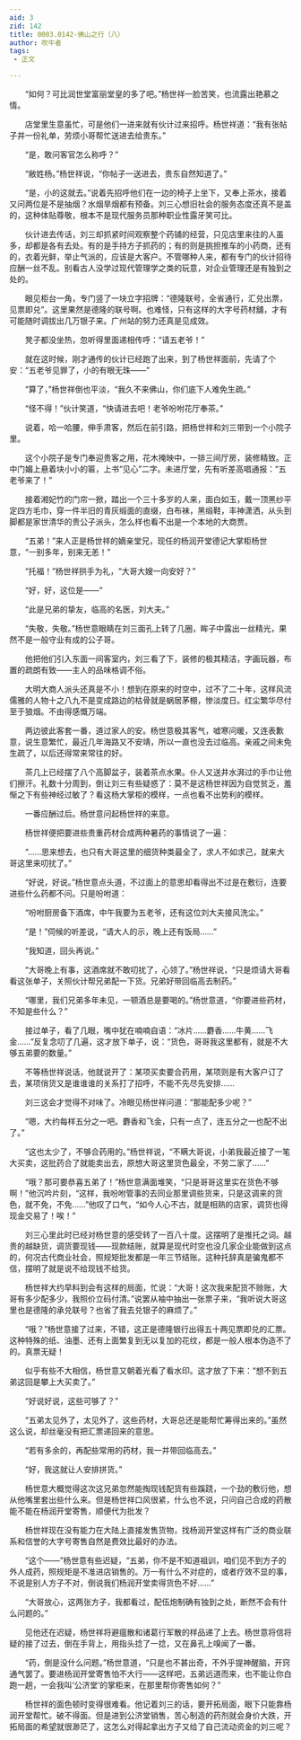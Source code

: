 ```yaml
---
aid: 3
zid: 142
title: 0003.0142-佛山之行（八）
author: 吹牛者
tags: 
 - 正文

---
```




　　“如何？可比润世堂富丽堂皇的多了吧。”杨世祥一脸苦笑，也流露出艳慕之情。

　　店堂里生意虽忙，可是他们一进来就有伙计过来招呼。杨世祥道：“我有张帖子并一份礼单，劳烦小哥帮忙送进去给贵东。”

　　“是，敢问客官怎么称呼？”

　　“敝姓杨。”杨世祥说，“你帖子一送进去，贵东自然知道了。”

　　“是，小的这就去。”说着先招呼他们在一边的椅子上坐下，又奉上茶水，接着又问两位是不是抽烟？水烟旱烟都有预备。刘三心想旧社会的服务态度还真不是盖的，这种体贴尊敬，根本不是现代服务员那种职业性露牙笑可比。

　　伙计进去传话，刘三却抓紧时间观察整个药铺的经营，只见店里来往的人虽多，却都是各有去处。有的是手持方子抓药的；有的则是挑担推车的小药商，还有的，衣着光鲜，举止气派的，应该是大客户。不管哪种人来，都有专门的伙计招待应酬一丝不乱。别看古人没学过现代管理学之类的玩意，对企业管理还是有独到之处的。

　　眼见柜台一角，专门竖了一块立字招牌：“德隆联号，全省通行，汇兑出票，见票即兑”。这里果然是德隆的联号啊。也难怪，只有这样的大字号药材舖，才有可能随时调拔出几万银子来。广州站的努力还真是见成效。

　　凳子都没坐热，忽听得里面递相传呼：“请五老爷！”

　　就在这时候，刚才通传的伙计已经跑了出来，到了杨世祥面前，先请了个安：“五老爷见罪了，小的有眼无珠——”

　　“算了，”杨世祥倒也平淡，“我久不来佛山，你们底下人难免生疏。”

　　“怪不得！”伙计笑道，“快请进去吧！老爷吩咐花厅奉茶。”

　　说着，哈一哈腰，伸手肃客，然后在前引路，把杨世祥和刘三带到一个小院子里。

　　这个小院子是专门奉迎贵客之用，花木掩映中，一排三间厅房，装修精致。正中门媚上悬着块小小的匾，上书“见心”二字。未进厅堂，先有听差高唱通报：“五老爷来了！”

　　接着湘妃竹的门帘一掀，踏出一个三十多岁的人来，面白如玉，戴一顶黑纱平定四方毛巾，穿一件半旧的青灰缎面的直缀，白布袜，黑缎鞋，丰神潇洒，从头到脚都是家世清华的贵公子派头，怎么样也看不出是一个本地的大商贾。

　　“五弟！”来人正是杨世祥的嫡亲堂兄，现任的杨润开堂德记大掌柜杨世意，“一别多年，别来无恙！”

　　“托福！”杨世祥拱手为礼，“大哥大嫂一向安好？”

　　“好，好，这位是——”

　　“此是兄弟的挚友，临高的名医，刘大夫。”

　　“失敬，失敬。”杨世意眼睛在刘三面孔上转了几圈，眸子中露出一丝精光，果然不是一般守业有成的公子哥。

　　他把他们引入东面一间客室内，刘三看了下，装修的极其精洁，字画玩器，布置的疏朗有致——主人的品味格调不俗。

　　大明大商人派头还真是不小！想到在原来的时空中，过不了二十年，这样风流儒雅的人物十之八九不是变成路边的枯骨就是蜗居茅棚，惨淡度日。红尘繁华尽付至于狼烟。不由得感慨万端。

　　两边彼此客套一番，道过家人的安。杨世意极其客气，嘘寒问暖，又连表歉意，说生意繁忙，最近几年海路又不安靖，所以一直也没去过临高。亲戚之间未免生疏了，以后还得常来常往的好。

　　茶几上已经摆了八个高脚盆子，装着茶点水果。仆人又送井水湃过的手巾让他们擦汗。礼数十分周到，倒让刘三有些疑惑了：莫不是这杨世祥因为自觉贫乏，羞惭之下有些神经过敏了？看这杨大掌柜的模样，一点也看不出势利的模样。

　　一番应酬过后。杨世意问起杨世祥的来意。

　　杨世祥便把要进些贵重药材合成两种暑药的事情说了一遍：

　　“……思来想去，也只有大哥这里的细货种类最全了，求人不如求己，就来大哥这里来叨扰了。”

　　“好说，好说。”杨世意点头道，不过面上的意思却看得出不过是在敷衍，连要进些什么药都不问。只是吩咐道：

　　“吩咐厨房备下酒席，中午我要为五老爷，还有这位刘大夫接风洗尘。”

　　“是！”伺候的听差说，“请大人的示，晚上还有饭局……”

　　“我知道，回头再说。”

　　“大哥晚上有事，这酒席就不敢叨扰了，心领了。”杨世祥说，“只是烦请大哥看看这张单子，关照伙计帮兄弟配一下货。兄弟好带回临高去制药。”

　　“哪里，我们兄弟多年未见，一顿酒总是要喝的。”杨世意道，“你要进些药材，不知是些什么？”

　　接过单子，看了几眼，嘴中犹在喃喃自语：“冰片……麝香……牛黄……飞金……”反复念叨了几遍，这才放下单子，说：“货色，哥哥我这里都有，就是不大够五弟要的数量。”

　　不等杨世祥说话，他就说开了：某项买卖要合药用，某项则是有大客户订了去，某项俏货又是谁谁谁的关系打了招呼，不能不先尽先安排……

　　刘三这会才觉得不对味了。冷眼见杨世祥问道：“那能配多少呢？”

　　“嗯，大约每样五分之一吧。麝香和飞金，只有一点了，连五分之一也配不出了。”

　　“这也太少了，不够合药用的。”杨世祥说，“不瞒大哥说，小弟我最近接了一笔大买卖，这批药合了就能卖出去，原想大哥这里货色最全，不劳二家了……”

　　“哦？那可要恭喜五弟了！”杨世意满面堆笑，“只是哥哥这里实在货色不够啊！”他沉吟片刻，“这样，我吩咐管事的去同业那里调些货来，只是这调来的货色，就不免，不免……”他叹了口气，“如今人心不古，就是相熟的店家，调货也得现金交易了！唉！”

　　刘三心里此时已经对杨世意的感受转了一百八十度。这摆明了是推托之词。越贵的越缺货，调货要现钱——现款结账，就算是现代时空也没几家企业能做到这点的，何况古代商业社会，照规矩批发都是一年三节结账。这种托辞真是骗鬼都不信，摆明了就是说不给现钱不给货。

　　杨世祥大约早料到会有这样的局面，忙说：“大哥！这次我来配货不赊账，大哥有多少配多少，我照价立码付清。”说罢从袖中抽出一张票子来，“我听说大哥这里也是德隆的承兑联号？也省了我去兑银子的麻烦了。”

　　“哦？”杨世意接了过来，不错，这正是德隆银行出得五十两见票即兑的汇票。这种特殊的纸、油墨、还有上面繁复到无以复加的花纹，都是一般人根本伪造不了的。真票无疑！

　　似乎有些不大相信，杨世意又朝着光看了看水印。这才放了下来：“想不到五弟这回是攀上大买卖了。”

　　“好说好说，这些可够了？”

　　“五弟太见外了，太见外了，这些药材，大哥总还是能帮忙筹得出来的。”虽然这么说，却丝毫没有把汇票递回来的意思。

　　“若有多余的，再配些常用的药材，我一并带回临高去。”

　　“好，我这就让人安排拼货。”

　　杨世意大概觉得这次这兄弟忽然能掏现钱配货有些蹊跷，一个劲的敷衍他，想从他嘴里套出些什么来。但是杨世祥口风很紧，什么也不说，只问自己合成的药散能不能在杨润开堂寄售，顺便代为批发？

　　杨世祥现在没有能力在大陆上直接发售货物，找杨润开堂这样有广泛的商业联系和信誉的大字号寄售自然是费效比最好的办法。

　　“这个——”杨世意有些迟疑，“五弟，你不是不知道祖训，咱们见不到方子的外人成药，照规矩是不准进店销售的。万一有什么不对症的，或者疗效不显的事，不说是别人方子不对，倒说我们杨润开堂卖得货色不好……”

　　“大哥放心，这两张方子，我都看过，配伍炮制确有独到之处，断然不会有什么问题的。”

　　见他还在迟疑，杨世祥将避瘟散和诸葛行军散的样品递了上去。杨世意将信将疑的接了过去，倒在手背上，用指头捻了一捻，又在鼻孔上嗅闻了一番。

　　“药，倒是没什么问题。”杨世意道，“只是也不甚出奇，不外乎提神醒脑，开窍通气罢了。要进杨润开堂寄售怕不大行——这样吧，五弟远道而来，也不能让你白跑一趟，一会我叫‘公济堂’的掌柜来，在那里帮你寄售如何？”

　　杨世祥的面色顿时变得很难看。他记着刘三的话，要开拓局面，眼下只能靠杨润开堂帮忙。破不得面。但是进到公济堂销售，苦心制造的药剂就会身价大跌，开拓局面的希望就很渺茫了，这怎么对得起拿出方子又给了自己流动资金的刘三呢？


